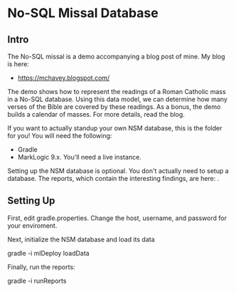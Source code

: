 # No-SQL Missal Database

## Intro

The No-SQL missal is a demo accompanying a blog post of mine. My blog is here:

- <https://mchavey.blogspot.com/>

The demo shows how to represent the readings of a Roman Catholic mass in a No-SQL database. Using this data model, we can determine how many verses of the Bible are covered by these readings. As a bonus, the demo builds a calendar of masses. For more details, read the blog. 

If you want to actually standup your own NSM database, this is the folder for you! You will need the following:

- Gradle
- MarkLogic 9.x. You'll need a live instance.

Setting up the NSM database is optional. You don't actually need to setup a database. The reports, which contain the interesting findings, are here: <TODO>.

## Setting Up

First, edit gradle.properties. Change the host, username, and password for your enviroment. 

Next, initialize the NSM database and load its data

gradle -i mlDeploy loadData

Finally, run the reports:

gradle -i runReports

